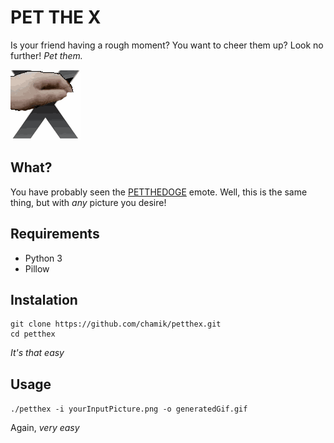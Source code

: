 # PET THE X 
Is your friend having a rough moment? You want to cheer them up? Look no further! *Pet them.*

![](media/X.gif)

## What?
You have probably seen the [PETTHEDOGE](https://betterttv.com/emotes/5f1c26426f378244660164c5) emote. Well, this is the same thing, but with *any* picture you desire!

## Requirements

- Python 3
- Pillow

## Instalation

```
git clone https://github.com/chamik/petthex.git
cd petthex
```

*It's that easy*

## Usage

``
./petthex -i yourInputPicture.png -o generatedGif.gif
``

Again, *very easy*
